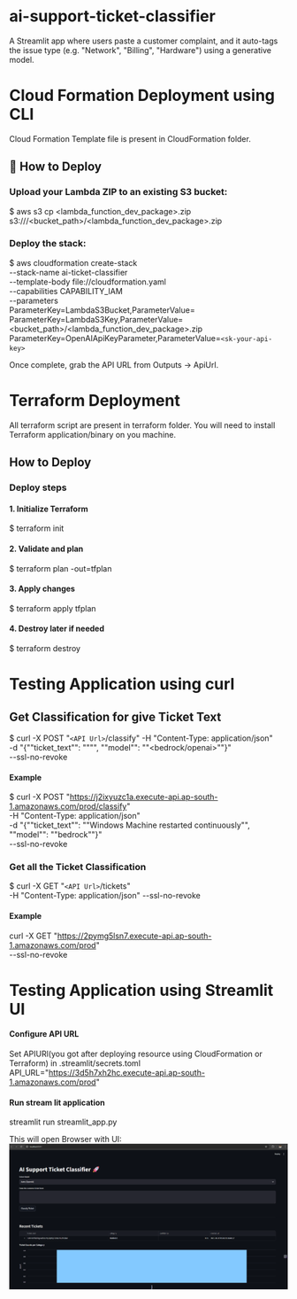 # ai-support-ticket-classifier
A Streamlit app where users paste a customer complaint, and it auto-tags the issue type (e.g. "Network", "Billing", "Hardware") using a generative model.

# Cloud Formation Deployment using CLI
Cloud Formation Template file is present in CloudFormation folder.
## 🚀 How to Deploy

### Upload your Lambda ZIP to an existing S3 bucket:

$ aws s3 cp <lambda_function_dev_package>.zip \
s3://<your-bucket-name>/<bucket_path>/<lambda_function_dev_package>.zip


### Deploy the stack:

$ aws cloudformation create-stack \
  --stack-name ai-ticket-classifier \
  --template-body file://cloudformation.yaml \
  --capabilities CAPABILITY_IAM \
  --parameters \
    ParameterKey=LambdaS3Bucket,ParameterValue=<your-bucket-name> \
    ParameterKey=LambdaS3Key,ParameterValue=<bucket_path>/<lambda_function_dev_package>.zip \
    ParameterKey=OpenAIApiKeyParameter,ParameterValue=```<sk-your-api-key>```

Once complete, grab the API URL from Outputs → ApiUrl.

# Terraform Deployment
All terraform script are present in terraform folder. You will need to install Terraform application/binary on you machine.
## How to Deploy
### Deploy steps

#### 1. Initialize Terraform

$ terraform init

#### 2. Validate and plan

$ terraform plan -out=tfplan

#### 3. Apply changes

$ terraform apply tfplan

#### 4. Destroy later if needed

$ terraform destroy

# Testing Application using curl

## Get Classification for give Ticket Text
$ curl -X POST "`<API Url>`/classify" -H "Content-Type: application/json" \
-d "{""ticket_text"": ""<Ticket text>"", ""model"": ""<bedrock/openai>""}" \
--ssl-no-revoke

#### Example
$ curl -X POST "https://j2ixyuzc1a.execute-api.ap-south-1.amazonaws.com/prod/classify" \
-H "Content-Type: application/json" \
-d "{""ticket_text"": ""Windows Machine restarted continuously"", ""model"": ""bedrock""}" \
--ssl-no-revoke

### Get all the Ticket Classification 
$ curl -X GET "`<API Url>`/tickets" \
-H "Content-Type: application/json" --ssl-no-revoke

#### Example
curl -X GET "https://2pymg5lsn7.execute-api.ap-south-1.amazonaws.com/prod" \
--ssl-no-revoke 


# Testing Application using Streamlit UI
#### Configure API URL
Set APIURl(you got after deploying resource using CloudFormation or Terraform) in .streamlit/secrets.toml
API_URL="https://3d5h7xh2hc.execute-api.ap-south-1.amazonaws.com/prod"

#### Run stream lit application
streamlit run streamlit_app.py

This will open Browser with UI:
![alt text](image.png)
